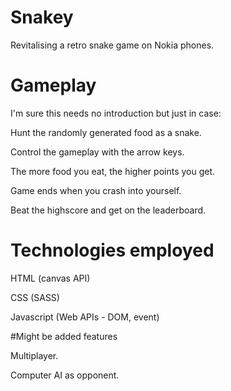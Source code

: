 # Snakey
Revitalising a retro snake game on Nokia phones.


# Gameplay
I'm sure this needs no introduction but just in case:

  Hunt the randomly generated food as a snake.

  Control the gameplay with the arrow keys.

  The more food you eat, the higher points you get.

  Game ends when you crash into yourself.

  Beat the highscore and get on the leaderboard.

# Technologies employed

HTML (canvas API)

CSS (SASS)

Javascript (Web APIs - DOM, event)

#Might be added features

Multiplayer.

Computer AI as opponent.




